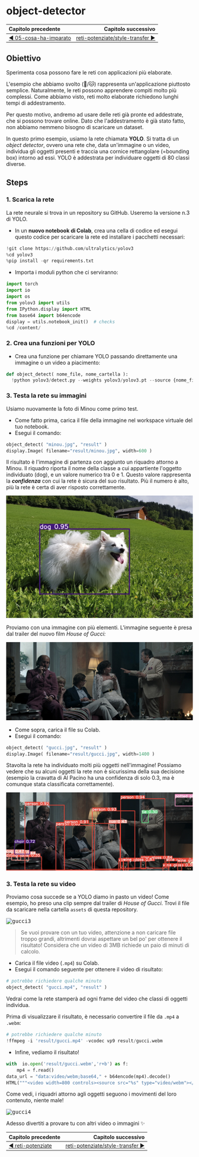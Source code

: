 # object-detector

| Capitolo precedente                                                                                                                                          | Capitolo successivo                                                                           |
| :--------------------------------------------------------------------------------------------------------------------------------------------------------------- | ---------------------------------------------------------------------------------------------------: |
| [◀︎ 05-cosa-ha-imparato ](../../05-cosa-ha-imparato )  | [reti-potenziate/style-transfer ▶︎](../style-transfer) |

## Obiettivo

Sperimenta cosa possono fare le reti con applicazioni più elaborate.

L'esempio che abbiamo svolto (🐶/🐱) rappresenta un'applicazione piuttosto semplice. Naturalmente, le reti possono apprendere compiti molto più complessi. Come abbiamo visto, reti molto elaborate richiedono lunghi tempi di addestramento. 

Per questo motivo, andremo ad usare delle reti già pronte ed addestrate, che si possono trovare online. Dato che l'addestramento è già stato fatto, non abbiamo nemmeno bisogno di scaricare un dataset.

In questo primo esempio, usiamo la rete chiamata **YOLO**. Si tratta di un *object detector*, ovvero una rete che, data un'immagine o un video, individua gli oggetti presenti e traccia una cornice rettangolare (=bounding box) intorno ad essi. YOLO è addestrata per individuare oggetti di 80 classi diverse.


## Steps

### 1. Scarica la rete

La rete neurale si trova in un repository su GitHub. Useremo la versione n.3 di YOLO.

- In un **nuovo notebook di Colab**, crea una cella di codice ed esegui questo codice per scaricare la rete ed installare i pacchetti necessari:

```py
!git clone https://github.com/ultralytics/yolov3
%cd yolov3
%pip install -qr requirements.txt
```

- Importa i moduli python che ci serviranno:

```py
import torch
import io
import os
from yolov3 import utils
from IPython.display import HTML
from base64 import b64encode
display = utils.notebook_init()  # checks
%cd /content/
```

### 2. Crea una funzioni per YOLO

- Crea una funzione per chiamare YOLO passando direttamente una immagine o un video a piacimento:

```py
def object_detect( nome_file, nome_cartella ):
  !python yolov3/detect.py --weights yolov3/yolov3.pt --source {nome_file} --project {nome_cartella} --name . --exist-ok
```

### 3. Testa la rete su immagini

Usiamo nuovamente la foto di Minou come primo test.

- Come fatto prima, carica il file della immagine nel workspace virtuale del tuo notebook.
- Esegui il comando:

```py
object_detect( "minou.jpg", "result" )
display.Image( filename="result/minou.jpg", width=600 )
```

Il risultato è l'immagine di partenza con aggiunto un riquadro attorno a Minou. Il riquadro riporta il nome della classe a cui appartiente l'oggetto individuato (dog), e un valore numerico tra 0 e 1. Questo valore rappresenta la ***confidenza*** con cui la rete è sicura del suo risultato. Più il numero è alto, più la rete è certa di aver risposto correttamente.

<kbd>![minou](../../assets/06-minou.png)</kbd>

Proviamo con una immagine con più elementi. L'immagine seguente è presa dal trailer del nuovo film *House of Gucci:*

<kbd>![gucci1](../../assets/gucci.jpg)</kbd>

- Come sopra, carica il file su Colab.
- Esegui il comando:

```py
object_detect( "gucci.jpg", "result" )
display.Image( filename="result/gucci.jpg", width=1400 )
```

Stavolta la rete ha individuato molti più oggetti nell'immagine! Possiamo vedere che su alcuni oggetti la rete non è sicurissima della sua decisione (esempio la cravatta di Al Pacino ha una confidenza di solo 0.3, ma è comunque stata classificata correttamente).

<kbd>![gucci2](../../assets/06-gucci2.png)</kbd>


### 3. Testa la rete su video

Proviamo cosa succede se a YOLO diamo in pasto un video! Come esempio, ho preso una clip sempre dal trailer di *House of Gucci*. Trovi il file da scaricare nella cartella `assets` di questa repository.

<kbd>![gucci3](../../assets/06-gucci3.gif)</kbd>

> Se vuoi provare con un tuo video, attenzione a non caricare file troppo grandi, altrimenti dovrai aspettare un bel po' per ottenere il risultato! Considera che un video di 3MB richiede un paio di minuti di calcolo.

- Carica il file video (`.mp4`) su Colab.
- Esegui il comando seguente per ottenere il video di risultato:

```py
# potrebbe richiedere qualche minuto
object_detect( "gucci.mp4", "result" )
```

Vedrai come la rete stamperà ad ogni frame del video che classi di oggetti individua.

Prima di visualizzare il risultato, è necessario convertire il file da `.mp4` a `.webm`:

```py
# potrebbe richiedere qualche minuto
!ffmpeg -i 'result/gucci.mp4' -vcodec vp9 result/gucci.webm
```

- Infine, vediamo il risultato!

```py
with  io.open('result/gucci.webm','r+b') as f:
    mp4 = f.read()
data_url = "data:video/webm;base64," + b64encode(mp4).decode()
HTML("""<video width=800 controls><source src="%s" type="video/webm"></video>""" % data_url)
```

Come vedi, i riquadri attorno agli oggetti seguono i movimenti del loro contenuto, niente male!

<kbd>![gucci4](../../assets/06-gucci4.gif)</kbd>

Adesso divertiti a provare tu con altri video o immagini ✨

| Capitolo precedente                                                                                                                                          | Capitolo successivo                                                                           |
| :--------------------------------------------------------------------------------------------------------------------------------------------------------------- | ---------------------------------------------------------------------------------------------------: |
| [◀︎ reti-potenziate ](..)  | [reti-potenziate/style-transfer ▶︎](../style-transfer) |
